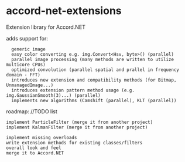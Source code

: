 accord-net-extensions
=====================

Extension library for Accord.NET

adds support for:

      generic image 
      easy color converting e.g. img.Convert<Hsv, byte>() (parallel)
      parallel image processing (many methods are written to utilize multicore CPUs)
      optimized convolution (parallel spatial and prallel in frequency domain - FFT)
      introduces new extension and compatibility methods (for Bitmap, UnmanagedImage...)
      introduces extension pattern method usage (e.g. img.GaussianSmooth(3)...) (parallel)
      implements new algorithms (Camshift (parallel), KLT (parallel))
   
   
roadmap: //TODO list
	
	implement ParticleFilter (merge it from another project)
	implement KalmanFilter (merge it from another project)
  
	implement missing overloads
	write extension methods for existing classes/filters
	overall look and feel
	merge it to Accord.NET
